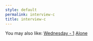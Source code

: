 ```yaml
---
style: default
permalink: interview-c
title: interview-c
---
```

You may also like:
[Wednesday - 1](http://scp-wiki.net/wednesday-1)
[Alone](http://scp-wiki.net/alone)